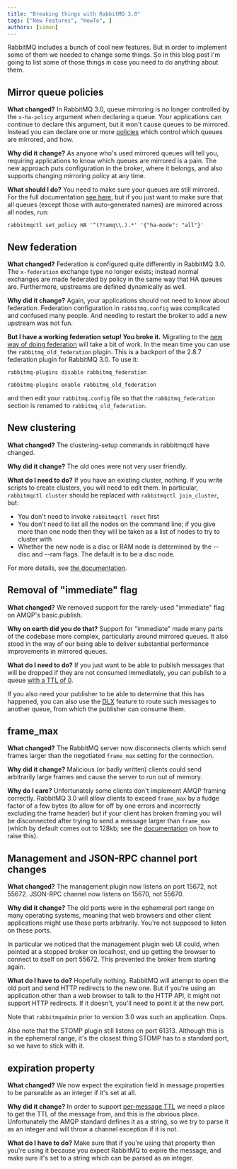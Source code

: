 ```yaml
---
title: "Breaking things with RabbitMQ 3.0"
tags: ["New Features", "HowTo", ]
authors: [simon]
---
```


RabbitMQ includes a bunch of cool new features. But in order to implement some of them we needed to change some things. So in this blog post I'm going to list some of those things in case you need to do anything about them.

<!-- truncate -->

## Mirror queue policies

**What changed?** In RabbitMQ 3.0, queue mirroring is no longer controlled by the `x-ha-policy` argument when declaring a queue. Your applications can continue to declare this argument, but it won't cause queues to be mirrored. Instead you can declare one or more [policies](/docs/parameters) which control which queues are mirrored, and how.

**Why did it change?** As anyone who's used mirrored queues will tell you, requiring applications to know which queues are mirrored is a pain. The new approach puts configuration in the broker, where it belongs, and also supports changing mirroring policy at any time.

**What should I do?** You need to make sure your queues are still mirrored. For the full documentation [see here](/docs/ha), but if you just want to make sure that all queues (except those with auto-generated names) are mirrored across all nodes, run:

```shell
rabbitmqctl set_policy HA '^(?!amq\\.).*' '{"ha-mode": "all"}'
```

## New federation

**What changed?** Federation is configured quite differently in RabbitMQ 3.0. The `x-federation` exchange type no longer exists; instead normal exchanges are made federated by policy in the same way that HA queues are. Furthermore, upstreams are defined dynamically as well.

**Why did it change?** Again, your applications should not need to know about federation. Federation configuration in `rabbitmq.config` was complicated and confused many people. And needing to restart the broker to add a new upstream was not fun.

**But I have a working federation setup! You broke it.** Migrating to the [new way of doing federation](/docs/federation) will take a bit of work. In the mean time you can use the `rabbitmq_old_federation` plugin. This is a backport of the 2.8.7 federation plugin for RabbitMQ 3.0. To use it:

```shell
rabbitmq-plugins disable rabbitmq_federation

rabbitmq-plugins enable rabbitmq_old_federation
```

and then edit your `rabbitmq.config` file so that the `rabbitmq_federation` section is renamed to `rabbitmq_old_federation`.

## New clustering

**What changed?** The clustering-setup commands in rabbitmqctl have changed.

**Why did it change?** The old ones were not very user friendly.

**What do I need to do?** If you have an existing cluster, nothing. If you write scripts to create clusters, you will need to edit them. In particular, `rabbitmqctl cluster` should be replaced with `rabbitmqctl join_cluster`, but:

* You don't need to invoke `rabbitmqctl reset` first
* You don't need to list all the nodes on the command line; if you give more than one node then they will be taken as a list of nodes to try to cluster with
* Whether the new node is a disc or RAM node is determined by the --disc and --ram flags. The default is to be a disc node.

For more details, see [the documentation](/docs/man/rabbitmqctl.1.man#join_cluster).

## Removal of "immediate" flag

**What changed?** We removed support for the rarely-used "immediate" flag on AMQP's basic.publish.

**Why on earth did you do that?** Support for "immediate" made many parts of the codebase more complex, particularly around mirrored queues. It also stood in the way of our being able to deliver substantial performance improvements in mirrored queues.

**What do I need to do?** 
If you just want to be able to publish messages that will be dropped if they are not consumed immediately, you can publish to a queue [with a TTL of 0](/docs/ttl).

If you also need your publisher to be able to determine that this has happened, you can also use the [DLX](/docs/dlx) feature to route such messages to another queue, from which the publisher can consume them.

## frame_max

**What changed?** The RabbitMQ server now disconnects clients which send frames larger than the negotiated `frame_max` setting for the connection.

**Why did it change?** Malicious (or badly written) clients could send arbitrarily large frames and cause the server to run out of memory.

**Why do I care?** Unfortunately some clients don't implement AMQP framing correctly. RabbitMQ 3.0 will allow clients to exceed `frame_max` by a fudge factor of a few bytes (to allow for off by one errors and incorrectly excluding the frame header) but if your client has broken framing you will be disconnected after trying to send a message larger than `frame_max` (which by default comes out to 128kb; see the [documentation](/docs/configure#config-items) on how to raise this).

## Management and JSON-RPC channel port changes

**What changed?** The management plugin now listens on port 15672, not 55672. JSON-RPC channel now listens on 15670, not 55670.

**Why did it change?** The old ports were in the ephemeral port range on many operating systems, meaning that web browsers and other client applications might use these ports arbitrarily. You're not supposed to listen on these ports.

In particular we noticed that the management plugin web UI could, when pointed at a stopped broker on localhost, end up getting the browser to connect to itself on port 55672. This prevented the broker from starting again.

**What do I have to do?** Hopefully nothing. RabbitMQ will attempt to open the old port and send HTTP redirects to the new one. But if you're using an application other than a web browser to talk to the HTTP API, it might not support HTTP redirects. If it doesn't, you'll need to point it at the new port.

Note that `rabbitmqadmin` prior to version 3.0 was such an application. Oops.

Also note that the STOMP plugin still listens on port 61313. Although this is in the ephemeral range, it's the closest thing STOMP has to a standard port, so we have to stick with it.

## expiration property

**What changed?** We now expect the expiration field in message properties to be parseable as an integer if it's set at all.

**Why did it change?** In order to support [per-message TTL](/docs/ttl#per-message-ttl) we need a place to get the TTL of the message from, and this is the obvious place. Unfortunately the AMQP standard defines it as a string, so we try to parse it as an integer and will throw a channel exception if it is not.

**What do I have to do?** Make sure that if you're using that property then you're using it because you expect RabbitMQ to expire the message, and make sure it's set to a string which can be parsed as an integer.
